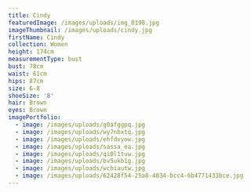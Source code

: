```yaml
---
title: Cindy
featuredImage: /images/uploads/img_0198.jpg
imageThumbnail: /images/uploads/cindy.jpg
firstName: Cindy
collection: Women
height: 174cm
measurementType: bust
bust: 78cm
waist: 61cm
hips: 87cm
size: 6-8
shoeSize: '8'
hair: Brown
eyes: Brown
imagePortfolio:
  - image: /images/uploads/g0afggpq.jpg
  - image: /images/uploads/wy7nbxtq.jpg
  - image: /images/uploads/ehfdvyow.jpg
  - image: /images/uploads/sassa_ea.jpg
  - image: /images/uploads/qi0l1tuw.jpg
  - image: /images/uploads/bv5ukb1g.jpg
  - image: /images/uploads/wchiautw.jpg
  - image: /images/uploads/62428f54-25a8-4034-bcc4-6b4771433bce.jpg
---
```


